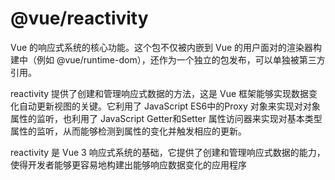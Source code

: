 # @vue/reactivity
Vue 的响应式系统的核心功能。这个包不仅被内嵌到 Vue 的用户面对的渲染器构建中（例如 @vue/runtime-dom），还作为一个独立的包发布，可以单独被第三方引用。

reactivity 提供了创建和管理响应式数据的方法，这是 Vue 框架能够实现数据变化自动更新视图的关键。它利用了 JavaScript ES6中的Proxy 对象来实现对对象属性的监听，也利用了 JavaScript Getter和Setter 属性访问器来实现对基本类型属性的监听，从而能够检测到属性的变化并触发相应的更新。

reactivity 是 Vue 3 响应式系统的基础，它提供了创建和管理响应式数据的能力，使得开发者能够更容易地构建出能够响应数据变化的应用程序